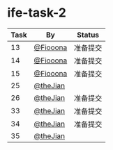 # ife-task-2

| Task | By | Status |
| ---- | ---- | ---- |
| 13 | [@Fiooona](https://github.com/Fiooona) | 准备提交 |
| 14 | [@Fiooona](https://github.com/Fiooona) | 准备提交 |
| 15 | [@Fiooona](https://github.com/Fiooona) | 准备提交 |
| 25 | [@theJian](http://github.com/thejian) |  |
| 26 | [@theJian](http://github.com/thejian) | 准备提交 |
| 33 | [@theJian](http://github.com/thejian) | 准备提交 |
| 34 | [@theJian](http://github.com/thejian) | 准备提交 |
| 35 | [@theJian](http://github.com/thejian) |  |
